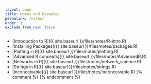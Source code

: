 ```yaml
---
layout: page
title: Notes and Examples 
permalink: /notes/
order: 1
exclude_from_nav: false
---
```

* [Introduction to R]({{ site.baseurl }}/files/notes/R-intro.R)
* [Installing Packages]({{ site.baseurl }}/files/notes/packages.R)
* [Plotting in R]({{ site.baseurl }}/files/notes/plotting.R)
* [Advanced R concepts]({{ site.baseurl }}/files/notes/AdvancedR.R)
* [Networks in R]({{ site.baseurl }}/files/notes/network_science.R)
* [Strings in R]({{ site.baseurl }}/files/notes/strings.R)
* [inconceivable]({{ site.baseurl }}/files/notes/inconceivable.R)
{% comment %}
{% endcomment %}
